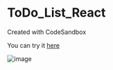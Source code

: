 # ToDo_List_React
Created with CodeSandbox

You can try it <a href='https://9gjg5r.csb.app/'>here</a>

![image](https://github.com/VelkovIv/ToDo_List_React/assets/114020789/1744fcee-6ad3-4246-bfd1-8a8a0a1e3777)
